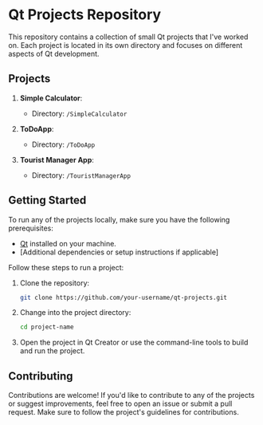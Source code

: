 # Qt Projects Repository

This repository contains a collection of small Qt projects that I've worked on. Each project is located in its own directory and focuses on different aspects of Qt development.

## Projects

1. **Simple Calculator**:

   - Directory: `/SimpleCalculator`

2. **ToDoApp**: 

   - Directory: `/ToDoApp`

3. **Tourist Manager App**: 

   - Directory: `/TouristManagerApp`

## Getting Started

To run any of the projects locally, make sure you have the following prerequisites:

- [Qt](https://www.qt.io/download) installed on your machine.
- [Additional dependencies or setup instructions if applicable]

Follow these steps to run a project:

1. Clone the repository:

   ```bash
   git clone https://github.com/your-username/qt-projects.git
   ```
2. Change into the project directory:
    ```bash
    cd project-name
    ```
3. Open the project in Qt Creator or use the command-line tools to build and run the project.

## Contributing
Contributions are welcome! If you'd like to contribute to any of the projects or suggest improvements, feel free to open an issue or submit a pull request. Make sure to follow the project's guidelines for contributions.


